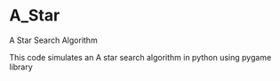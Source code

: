 # A_Star
A Star Search Algorithm

This code simulates an A star search algorithm in python using pygame library
